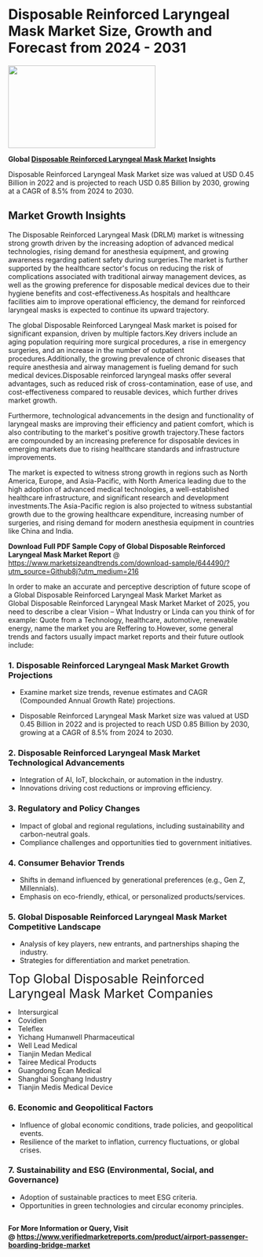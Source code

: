 <H1>Disposable Reinforced Laryngeal Mask Market Size, Growth and Forecast from 2024 - 2031</H1><img class="aligncenter size-medium wp-image-584254" src="https://thirdeyenews.in/wp-content/uploads/2024/09/Global-Market-Research-300x168.jpeg" alt="" width="300" height="168" /><p><strong>Global&nbsp;<a href="https://www.marketsizeandtrends.com/download-sample/644490/?utm_source=Github8j?utm_medium=216">Disposable Reinforced Laryngeal Mask Market</a> Insights</strong></p><p>Disposable Reinforced Laryngeal Mask Market size was valued at USD 0.45 Billion in 2022 and is projected to reach USD 0.85 Billion by 2030, growing at a CAGR of 8.5% from 2024 to 2030.</p><p><h2>Market Growth Insights</h2> <p>The Disposable Reinforced Laryngeal Mask (DRLM) market is witnessing strong growth driven by the increasing adoption of advanced medical technologies, rising demand for anesthesia equipment, and growing awareness regarding patient safety during surgeries.The market is further supported by the healthcare sector's focus on reducing the risk of complications associated with traditional airway management devices, as well as the growing preference for disposable medical devices due to their hygiene benefits and cost-effectiveness.As hospitals and healthcare facilities aim to improve operational efficiency, the demand for reinforced laryngeal masks is expected to continue its upward trajectory.</p> <p>The global Disposable Reinforced Laryngeal Mask market is poised for significant expansion, driven by multiple factors.Key drivers include an aging population requiring more surgical procedures, a rise in emergency surgeries, and an increase in the number of outpatient procedures.Additionally, the growing prevalence of chronic diseases that require anesthesia and airway management is fueling demand for such medical devices.Disposable reinforced laryngeal masks offer several advantages, such as reduced risk of cross-contamination, ease of use, and cost-effectiveness compared to reusable devices, which further drives market growth.</p> <p>Furthermore, technological advancements in the design and functionality of laryngeal masks are improving their efficiency and patient comfort, which is also contributing to the market's positive growth trajectory.These factors are compounded by an increasing preference for disposable devices in emerging markets due to rising healthcare standards and infrastructure improvements.</p> <p>The market is expected to witness strong growth in regions such as North America, Europe, and Asia-Pacific, with North America leading due to the high adoption of advanced medical technologies, a well-established healthcare infrastructure, and significant research and development investments.The Asia-Pacific region is also projected to witness substantial growth due to the growing healthcare expenditure, increasing number of surgeries, and rising demand for modern anesthesia equipment in countries like China and India.</p> <p><span class=""><strong>Download Full PDF Sample Copy of Global Disposable Reinforced Laryngeal Mask Market Report</strong> @ <a href="https://www.marketsizeandtrends.com/download-sample/644490/?utm_source=Github8j?utm_medium=216" target="_blank">https://www.marketsizeandtrends.com/download-sample/644490/?utm_source=Github8j?utm_medium=216</a></span></p><p>In order to make an accurate and perceptive description of future scope of a Global&nbsp;Disposable Reinforced Laryngeal Mask Market Market as Global&nbsp;Disposable Reinforced Laryngeal Mask Market Market of 2025, you need to describe a clear Vision &ndash; What Industry or Linda can you think of for example: Quote from a Technology, healthcare, automotive, renewable energy, name the market you are Reffering to.However, some general trends and factors usually impact market reports and their future outlook include:</p><h3>1.&nbsp;<strong>Disposable Reinforced Laryngeal Mask Market Growth Projections</strong></h3><ul><li>Examine market size trends, revenue estimates and CAGR (Compounded Annual Growth Rate) projections.</li><li><p>Disposable Reinforced Laryngeal Mask Market size was valued at USD 0.45 Billion in 2022 and is projected to reach USD 0.85 Billion by 2030, growing at a CAGR of 8.5% from 2024 to 2030.</p></li></ul><h3>2.&nbsp;<strong>Disposable Reinforced Laryngeal Mask Market Technological Advancements</strong></h3><ul><li>Integration of AI, IoT, blockchain, or automation in the industry.</li><li>Innovations driving cost reductions or improving efficiency.</li></ul><h3>3.&nbsp;<strong>Regulatory and Policy Changes</strong></h3><ul><li>Impact of global and regional regulations, including sustainability and carbon-neutral goals.</li><li>Compliance challenges and opportunities tied to government initiatives.</li></ul><h3>4.&nbsp;<strong>Consumer Behavior Trends</strong></h3><ul><li>Shifts in demand influenced by generational preferences (e.g., Gen Z, Millennials).</li><li>Emphasis on eco-friendly, ethical, or personalized products/services.</li></ul><h3>5.&nbsp;<strong>Global Disposable Reinforced Laryngeal Mask Market Competitive Landscape</strong></h3><ul><li>Analysis of key players, new entrants, and partnerships shaping the industry.</li><li>Strategies for differentiation and market penetration.</li></ul><p data-pm-slice="1 1 []"><span style="color: inherit; font-family: inherit; font-size: 25px;">Top Global Disposable Reinforced Laryngeal Mask Market Companies</span></p><div class="" data-test-id=""><p><li>Intersurgical</li><li> Covidien</li><li> Teleflex</li><li> Yichang Humanwell Pharmaceutical</li><li> Well Lead Medical</li><li> Tianjin Medan Medical</li><li> Tairee Medical Products</li><li> Guangdong Ecan Medical</li><li> Shanghai Songhang Industry</li><li> Tianjin Medis Medical Device</li></p></div><h3>6.&nbsp;<strong>Economic and Geopolitical Factors</strong></h3><ul><li>Influence of global economic conditions, trade policies, and geopolitical events.</li><li>Resilience of the market to inflation, currency fluctuations, or global crises.</li></ul><h3>7.&nbsp;<strong>Sustainability and ESG (Environmental, Social, and Governance)</strong></h3><ul><li>Adoption of sustainable practices to meet ESG criteria.</li><li>Opportunities in green technologies and circular economy principles.</li></ul><h2><strong style="font-size: 14px;">For More Information or Query, Visit @&nbsp;</strong><a style="background-color: #ffffff; font-size: 14px;" href="https://www.marketsizeandtrends.com/report/disposable-reinforced-laryngeal-mask-market/" target="_blank">https://www.verifiedmarketreports.com/product/airport-passenger-boarding-bridge-market</a></h2>